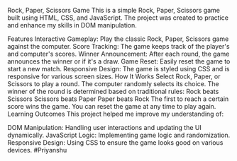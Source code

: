 Rock, Paper, Scissors Game
This is a simple Rock, Paper, Scissors game built using HTML, CSS, and JavaScript. 
The project was created to practice and enhance my skills in DOM manipulation.

Features
Interactive Gameplay: Play the classic Rock, Paper, Scissors game against the computer.
Score Tracking: The game keeps track of the player's and computer's scores.
Winner Announcement: After each round, the game announces the winner or if it's a draw.
Game Reset: Easily reset the game to start a new match.
Responsive Design: The game is styled using CSS and is responsive for various screen sizes.
How It Works
Select Rock, Paper, or Scissors to play a round.
The computer randomly selects its choice.
The winner of the round is determined based on traditional rules:
Rock beats Scissors
Scissors beats Paper
Paper beats Rock
The first to reach a certain score wins the game.
You can reset the game at any time to play again.
Learning Outcomes
This project helped me improve my understanding of:

DOM Manipulation: Handling user interactions and updating the UI dynamically.
JavaScript Logic: Implementing game logic and randomization.
Responsive Design: Using CSS to ensure the game looks good on various devices.
#Priyanshu
